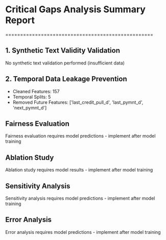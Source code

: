 # Critical Gaps Analysis Summary Report
==================================================

## 1. Synthetic Text Validity Validation
No synthetic text validation performed (insufficient data)

## 2. Temporal Data Leakage Prevention
- Cleaned Features: 157
- Temporal Splits: 5
- Removed Future Features: ['last_credit_pull_d', 'last_pymnt_d', 'next_pymnt_d']

## Fairness Evaluation
Fairness evaluation requires model predictions - implement after model training

## Ablation Study
Ablation study requires model results - implement after model training

## Sensitivity Analysis
Sensitivity analysis requires model predictions - implement after model training

## Error Analysis
Error analysis requires model predictions - implement after model training
